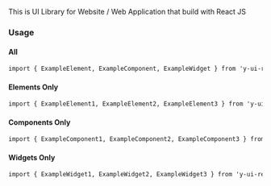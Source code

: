 This is UI Library for Website / Web Application that build with React JS

### Usage

#### All

```markdown
import { ExampleElement, ExampleComponent, ExampleWidget } from 'y-ui-react/dist';
```

#### Elements Only

```markdown
import { ExampleElement1, ExampleElement2, ExampleElement3 } from 'y-ui-react/dist/elements';
```

#### Components Only

```markdown
import { ExampleComponent1, ExampleComponent2, ExampleComponent3 } from 'y-ui-react/dist/components';
```

#### Widgets Only

```markdown
import { ExampleWidget1, ExampleWidget2, ExampleWidget3 } from 'y-ui-react/dist/widgets';
```
